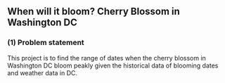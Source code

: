 ## When will it bloom? Cherry Blossom in Washington DC

### (1) Problem statement

This project is to find the range of dates when the cherry blossom in Washington DC bloom peakly given the historical data of blooming dates and weather data in DC. 
